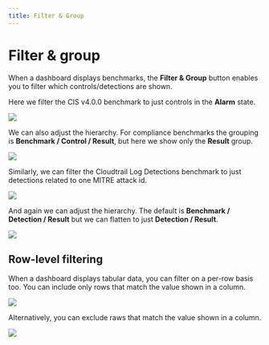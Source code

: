 ```yaml
---
title: Filter & Group
---
```



# Filter & group

When a dashboard displays benchmarks, the **Filter & Group** button enables you to filter which controls/detections are shown.

Here we filter the CIS v4.0.0 benchmark to just controls in the **Alarm** state.

![](/images/docs/run/view/filter-group-controls-1.png)

We can also adjust the hierarchy. For compliance benchmarks the grouping is **Benchmark / Control  / Result**, but here we show only the **Result** group.

![](/images/docs/run/view/filter-group-controls-2.png)

Similarly, we can filter the Cloudtrail Log Detections benchmark to just detections related to one MITRE attack id.

![](/images/docs/run/view/filter-group-detections-1.png)


And again we can adjust the hierarchy. The default is **Benchmark / Detection / Result** but we can flatten to just **Detection / Result**.

![](/images/docs/run/view/filter-group-detections-2.png)

## Row-level filtering

When a dashboard displays tabular data, you can filter on a per-row basis too. You can include only rows that match the value shown in a column.

![](/images/docs/run/view/row-level-filter-1.png)

Alternatively, you can exclude raws that match the value shown in a column.

![](/images/docs/run/view/row-level-filter-2.png)
